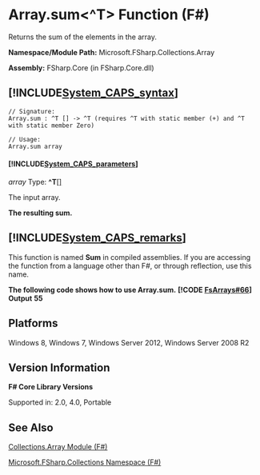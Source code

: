 # Array.sum<^T> Function (F#)

Returns the sum of the elements in the array.

**Namespace/Module Path:** Microsoft.FSharp.Collections.Array

**Assembly:** FSharp.Core (in FSharp.Core.dll)


## [!INCLUDE[System_CAPS_syntax](//System/Token/System_CAPS_syntax_md.md)]

```
// Signature:
Array.sum : ^T [] -> ^T (requires ^T with static member (+) and ^T with static member Zero)

// Usage:
Array.sum array
```

#### [!INCLUDE[System_CAPS_parameters](//System/Token/System_CAPS_parameters_md.md)]
*array*
Type: **^T**[[]](http://msdn.microsoft.com/en-us/library/def20292-9aae-4596-9275-b94e594f8493)


The input array.



**The resulting sum.**
## [!INCLUDE[System_CAPS_remarks](//System/Token/System_CAPS_remarks_md.md)]
This function is named **Sum** in compiled assemblies. If you are accessing the function from a language other than F#, or through reflection, use this name.

**The following code shows how to use Array.sum.**
**[!CODE [FsArrays#66](../CodeSnippet/VS_Snippets_Fsharp/fsarrays/FSharp/fs/program.fs#66)]**
**Output**
**55**
## Platforms
Windows 8, Windows 7, Windows Server 2012, Windows Server 2008 R2


## Version Information
**F# Core Library Versions**

Supported in: 2.0, 4.0, Portable




## See Also
[Collections.Array Module &#40;F&#35;&#41;](Collections.Array+Module+28%F%2329%.md)

[Microsoft.FSharp.Collections Namespace &#40;F&#35;&#41;](Microsoft.FSharp.Collections+Namespace+28%F%2329%.md)

